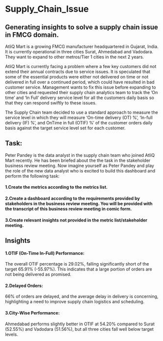 # Supply_Chain_Issue

## Generating insights to solve a supply chain issue in FMCG domain.

AtliQ Mart is a growing FMCG manufacturer headquartered in Gujarat, India. It is currently operational in three cities Surat, Ahmedabad and Vadodara. They want to expand to other metros/Tier 1 cities in the next 2 years.

AtliQ Mart is currently facing a problem where a few key customers did not extend their annual contracts due to service issues. It is speculated that some of the essential products were either not delivered on time or not delivered in full over a continued period, which could have resulted in bad customer service. Management wants to fix this issue before expanding to other cities and requested their supply chain analytics team to track the ’On time’ and ‘In Full’ delivery service level for all the customers daily basis so that they can respond swiftly to these issues.

The Supply Chain team decided to use a standard approach to measure the service level in which they will measure ‘On-time delivery (OT) %’, ‘In-full delivery (IF) %’, and OnTime in full (OTIF) %’ of the customer orders daily basis against the target service level set for each customer.

## Task:  

Peter Pandey is the data analyst in the supply chain team who joined AtliQ Mart recently. He has been briefed about the the task in the stakeholder business review meeting. Now imagine yourself as Peter Pandey and play the role of the new data analyst who is excited to build this dashboard and perform the following task:

#### 1.Create the metrics according to the metrics list.

#### 2.Create a dashboard according to the requirements provided by stakeholders in the business review meeting. You will be provided with the transcript of this business review meeting in comic form.

#### 3.Create relevant insights not provided in the metric list/stakeholder meeting.

## Insights

#### 1.OTIF (On-Time In-Full) Performance:

The overall OTIF percentage is 29.02%, falling significantly short of the target 65.91% (-55.97%). This indicates that a large portion of orders are not being delivered as promised.

#### 2.Delayed Orders:

66% of orders are delayed, and the average delay in delivery is concerning, highlighting a need to improve supply chain logistics and scheduling.

#### 3.City-Wise Performance:

Ahmedabad performs slightly better in OTIF at 54.20% compared to Surat (52.55%) and Vadodara (51.56%), but all three cities fall well below target levels.
